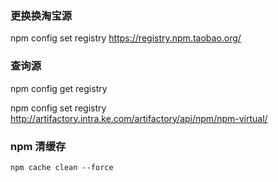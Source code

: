 ### 更换换淘宝源

npm config set registry https://registry.npm.taobao.org/

### 查询源

npm config get registry


npm config set registry http://artifactory.intra.ke.com/artifactory/api/npm/npm-virtual/

### npm 清缓存

```shell
npm cache clean --force
```